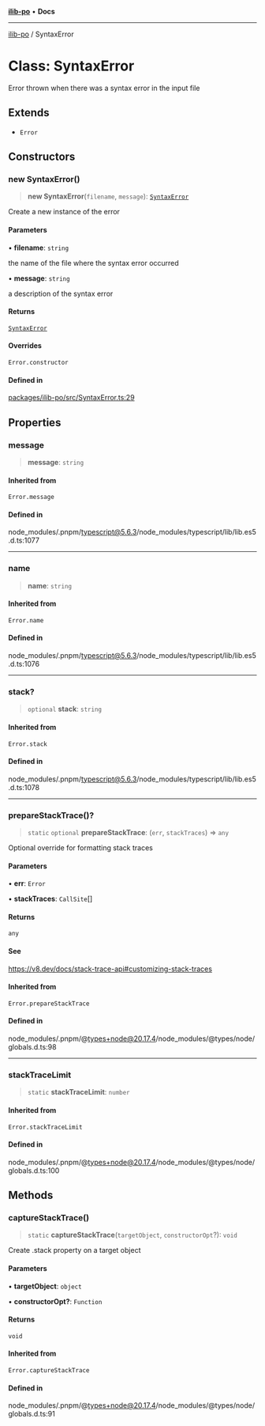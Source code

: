 [**ilib-po**](../index.md) • **Docs**

***

[ilib-po](../index.md) / SyntaxError

# Class: SyntaxError

Error thrown when there was a syntax error in the input file

## Extends

- `Error`

## Constructors

### new SyntaxError()

> **new SyntaxError**(`filename`, `message`): [`SyntaxError`](SyntaxError.md)

Create a new instance of the error

#### Parameters

• **filename**: `string`

the name of the file where the syntax error occurred

• **message**: `string`

a description of the syntax error

#### Returns

[`SyntaxError`](SyntaxError.md)

#### Overrides

`Error.constructor`

#### Defined in

[packages/ilib-po/src/SyntaxError.ts:29](https://github.com/iLib-js/ilib-mono/blob/c0fae8bde5f06bd45cef09be8f7ab667ccfdb8fe/packages/ilib-po/src/SyntaxError.ts#L29)

## Properties

### message

> **message**: `string`

#### Inherited from

`Error.message`

#### Defined in

node\_modules/.pnpm/typescript@5.6.3/node\_modules/typescript/lib/lib.es5.d.ts:1077

***

### name

> **name**: `string`

#### Inherited from

`Error.name`

#### Defined in

node\_modules/.pnpm/typescript@5.6.3/node\_modules/typescript/lib/lib.es5.d.ts:1076

***

### stack?

> `optional` **stack**: `string`

#### Inherited from

`Error.stack`

#### Defined in

node\_modules/.pnpm/typescript@5.6.3/node\_modules/typescript/lib/lib.es5.d.ts:1078

***

### prepareStackTrace()?

> `static` `optional` **prepareStackTrace**: (`err`, `stackTraces`) => `any`

Optional override for formatting stack traces

#### Parameters

• **err**: `Error`

• **stackTraces**: `CallSite`[]

#### Returns

`any`

#### See

https://v8.dev/docs/stack-trace-api#customizing-stack-traces

#### Inherited from

`Error.prepareStackTrace`

#### Defined in

node\_modules/.pnpm/@types+node@20.17.4/node\_modules/@types/node/globals.d.ts:98

***

### stackTraceLimit

> `static` **stackTraceLimit**: `number`

#### Inherited from

`Error.stackTraceLimit`

#### Defined in

node\_modules/.pnpm/@types+node@20.17.4/node\_modules/@types/node/globals.d.ts:100

## Methods

### captureStackTrace()

> `static` **captureStackTrace**(`targetObject`, `constructorOpt`?): `void`

Create .stack property on a target object

#### Parameters

• **targetObject**: `object`

• **constructorOpt?**: `Function`

#### Returns

`void`

#### Inherited from

`Error.captureStackTrace`

#### Defined in

node\_modules/.pnpm/@types+node@20.17.4/node\_modules/@types/node/globals.d.ts:91
